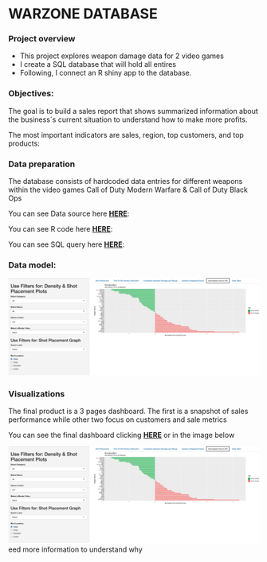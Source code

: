 # WARZONE DATABASE

### Project overview
* This project explores weapon damage data for 2 video games
* I create a SQL database that will hold all entires
* Following, I connect an R shiny app to the database.

### Objectives:
The goal is to build a sales report that shows summarized information about the business´s current situation to understand how to make more profits. 

The most important indicators are sales, region, top customers, and top products:


### Data preparation
The database consists of hardcoded data entries for different weapons within the video games Call of Duty Modern Warfare & Call of Duty Black Ops 

You can see Data source here **[HERE](https://www.downsights.com/call-of-duty-warzone-weapon-stats/#modern-warfare-2019)**:


You can see R code here **[HERE](https://github.com/programTristan/Warzone_Database/blob/95f5745c6a2156d51d821ebc7b78229de790ac70/R_Code/TristanAppleby_warzoneShiny.R)**:

You can see SQL query here **[HERE](https://github.com/programTristan/Warzone_Database/blob/95f5745c6a2156d51d821ebc7b78229de790ac70/SQL_Query/TristanApplebywarzone.sql)**:


### Data model:

![Data model](images/Shiny.png)

### Visualizations 
The final product is a 3 pages dashboard. The first is a snapshot of sales performance while other two focus on customers and sale metrics

You can see the final dashboard clicking **[HERE](https://tristanappleby.shinyapps.io/warzoneApp/)** or in the image below

[![Click for a better analysis](images/Shiny.png)](https://tristanappleby.shinyapps.io/warzoneApp/)
eed more information to understand why
